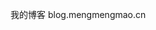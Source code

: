 我的博客 blog.mengmengmao.cn

<!---
fishcpy/fishcpy is a ✨ special ✨ repository because its `README.md` (this file) appears on your GitHub profile.
You can click the Preview link to take a look at your changes.
--->
